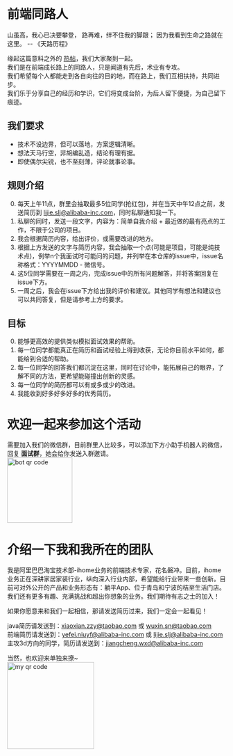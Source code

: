 # 前端同路人
山虽高，我心已决要攀登， 路再难，绊不住我的脚跟； 因为我看到生命之路就在这里。  -- 《天路历程》

缘起这篇意料之外的 [热帖](https://segmentfault.com/a/1190000021761594?_ea=31612559)，我们大家聚到一起。    
我们是在前端成长路上的同路人，只是闻道有先后，术业有专攻。    
我们希望每个人都能走到各自向往的目的地，而在路上，我们互相扶持，共同进步。    
我们乐于分享自己的经历和学识，它们将变成台阶，为后人留下便捷，为自己留下痕迹。

## 我们要求
- 技术不设边界，但可以落地，方案逻辑清晰。
- 想法天马行空，非胡编乱造，结论有理有据。
- 即使偶尔尖锐，也不至刻薄，评论就事论事。

## 规则介绍
0. 每天上午11点，群里会抽取最多5位同学(抢红包)，并在当天中午12点之前，发送简历到 lijie.slj@alibaba-inc.com，同时私聊通知我一下。
1. 私聊的同时，发送一段文字，内容为：简单自我介绍 + 最近做的最有亮点的工作，不限于公司的项目。
2. 我会根据简历内容，给出评价，或需要改进的地方。
3. 根据上方发送的文字与简历内容，我会抽取一个点(可能是项目，可能是纯技术点)，例举n个我面试时可能问的问题，并列举在本仓库的issue中，issue名称格式：YYYYMMDD - 微信号。
4. 这5位同学需要在一周之内，完成issue中的所有问题解答，并将答案回复在issue下方。
5. 一周之后，我会在issue下方给出我的评价和建议。其他同学有想法和建议也可以共同答复，但是请参考上方的要求。

## 目标
0. 能够更高效的提供类似模拟面试效果的帮助。
1. 每一位同学都能真正在简历和面试经验上得到收获，无论你目前水平如何，都能给到合适的帮助。
2. 每一位同学的回答我们都沉淀在这里，同时在讨论中，能拓展自己的眼界，了解不同的方法，更希望能碰撞出创新的灵感。
3. 每一位同学的简历都可以有或多或少的改进。
4. 我能收到好多好多好多的优秀简历。

# 欢迎一起来参加这个活动    
需要加入我们的微信群，目前群里人比较多，可以添加下方小助手机器人的微信，回复 **面试群**，她会给你发送入群邀请。    
<img alt="bot qr code" src="https://github.com/vianvio/FE-Companions/blob/master/assets/wx-bot.png" width="150px" />

# 介绍一下我和我所在的团队
我是阿里巴巴淘宝技术部-ihome业务的前端技术专家，花名磐冲。目前，ihome业务正在深耕家居家装行业，纵向深入行业内部，希望能给行业带来一些创新。目前可对外公开的产品和业务形态有：躺平App、位于青岛和宁波的桔至生活门店。我们还有更多有趣、充满挑战和超出你想象的业务。我们期待有志之士的加入！

如果你愿意来和我们一起相信，那请发送简历过来，我们一定会一起看见！

java简历请发送到：xiaoxian.zzy@taobao.com 或 wuxin.sn@taobao.com    
前端简历请发送到：yefei.niuyf@alibaba-inc.com 或 lijie.slj@alibaba-inc.com    
主攻3d方向的同学，简历请发送到：jiangcheng.wxd@alibaba-inc.com    

当然，也欢迎来单独来撩~    
<img alt="my qr code" src="https://github.com/vianvio/FE-Companions/blob/master/assets/wx-self.png" width="200px" />
